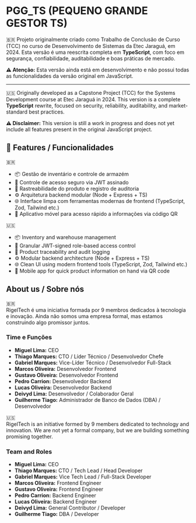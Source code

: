 
# PGG_TS (PEQUENO GRANDE GESTOR TS)

🇧🇷 Projeto originalmente criado como Trabalho de Conclusão de Curso (TCC) no curso de Desenvolvimento de Sistemas da Etec Jaraguá, em 2024.
Esta versão é uma reescrita completa em **TypeScript**, com foco em segurança, confiabilidade, auditabilidade e boas práticas de mercado.

**⚠️ Atenção:** Esta versão ainda está em desenvolvimento e não possui todas as funcionalidades da versão original em JavaScript.

---
🇺🇸 Originally developed as a Capstone Project (TCC) for the Systems Development course at Etec Jaraguá in 2024.
This version is a complete **TypeScript** rewrite, focused on security, reliability, auditability, and market-standard best practices.

**⚠️ Disclaimer:** This version is still a work in progress and does not yet include all features present in the original JavaScript project.


## 🔧 Features / Funcionalidades

🇧🇷  
- 📦 Gestão de inventário e controle de armazém  
- 🔐 Controle de acesso seguro via JWT assinado
- 🧾 Rastreabilidade do produto e registro de auditoria  
- ⚙️ Arquitetura backend modular (Node + Express + TS)  
- 🌐 Interface limpa com ferramentas modernas de frontend (TypeScript, Zod, Tailwind etc.)
- 📱 Aplicativo móvel para acesso rápido a informações via código QR  

🇺🇸  
- 📦 Inventory and warehouse management  
- 🔐 Granular JWT-signed role-based access control  
- 🧾 Product traceability and audit logging  
- ⚙️ Modular backend architecture (Node + Express + TS)  
- 🌐 Clean UI using modern frontend tools (TypeScript, Zod, Tailwind etc.)
- 📱 Mobile app for quick product information on hand via QR code  

## About us / Sobre nós

🇧🇷  
RigelTech é uma iniciativa formada por 9 membros dedicados à tecnologia e inovação. Ainda não somos uma empresa formal, mas estamos construindo algo promissor juntos.


### Time e Funções
- **Miguel Lima:** CEO  
- **Thiago Marques:** CTO / Líder Técnico / Desenvolvedor Chefe  
- **Gabriel Marques:**  Vice-Líder Técnico / Desenvolvedor Full-Stack  
- **Marcos Oliveira:** Desenvolvedor Frontend  
- **Gustavo Oliveira:** Desenvolvedor Frontend  
- **Pedro Carrion:** Desenvolvedor Backend  
- **Lucas Oliveira:** Desenvolvedor Backend  
- **Deivyd Lima:** Desenvolvedor / Colaborador Geral  
- **Guilherme Tiago:** Administrador de Banco de Dados (DBA) / Desenvolvedor


🇺🇸  
RigelTech is an initiative formed by 9 members dedicated to technology and innovation. We are not yet a formal company, but we are building something promising together.

### Team and Roles
- **Miguel Lima:** CEO  
- **Thiago Marques:** CTO / Tech Lead / Head Developer  
- **Gabriel Marques:** Vice Tech Lead / Full-Stack Developer  
- **Marcos Oliveira:** Frontend Engineer  
- **Gustavo Oliveira:** Frontend Engineer  
- **Pedro Carrion:** Backend Engineer  
- **Lucas Oliveira:** Backend Engineer  
- **Deivyd Lima:** General Contributor / Developer  
- **Guilherme Tiago:** DBA / Developer
